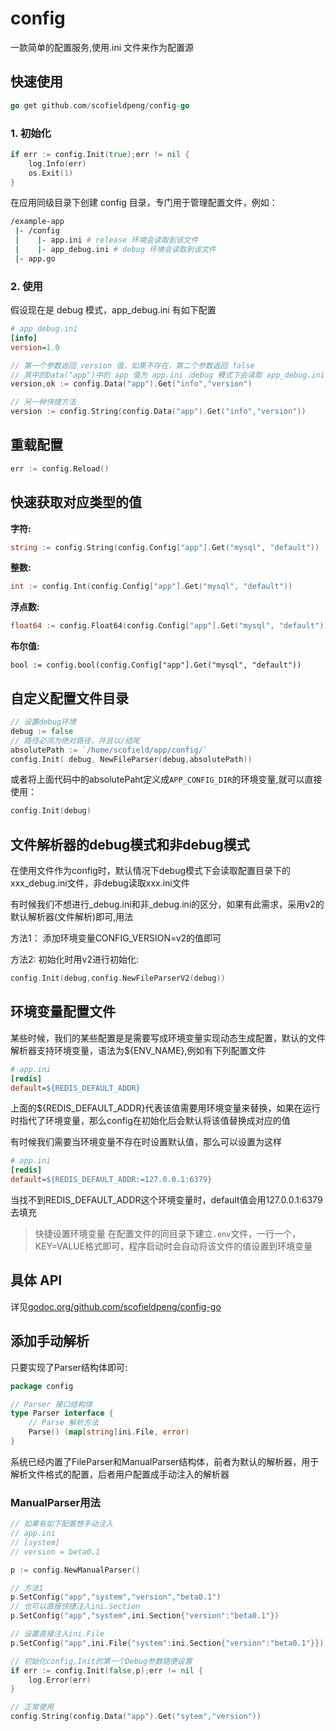 # config

一款简单的配置服务,使用.ini 文件来作为配置源

## 快速使用

```go
go get github.com/scofieldpeng/config-go
```

### 1. 初始化

```go
if err := config.Init(true);err != nil {
    log.Info(err)
    os.Exit(1)
}
```

在应用同级目录下创建 config 目录，专门用于管理配置文件，例如：

```bash
/example-app
 |- /config
 |    |- app.ini # release 环境会读取到该文件
 |    |- app_debug.ini # debug 环境会读取到该文件 
 |- app.go    
```

### 2. 使用

假设现在是 debug 模式，app_debug.ini 有如下配置

```ini
# app_debug.ini
[info]
version=1.0
```

```go
// 第一个参数返回 version 值，如果不存在，第二个参数返回 false
// 其中的Data("app")中的 app 值为 app.ini（debug 模式下会读取 app_debug.ini 下的值）
version,ok := config.Data("app").Get("info","version")

// 另一种快捷方法
version := config.String(config.Data("app").Get("info","version"))
```

## 重载配置

```go
err := config.Reload()
```

## 快速获取对应类型的值

**字符:**

```go
string := config.String(config.Config["app"].Get("mysql", "default"))
```

**整数:**

```go
int := config.Int(config.Config["app"].Get("mysql", "default"))
```


**浮点数:**

```go
float64 := config.Float64(config.Config["app"].Get("mysql", "default"))
```

**布尔值:**

```gp
bool := config.bool(config.Config["app"].Get("mysql", "default"))
```

## 自定义配置文件目录

```go
// 设置debug环境
debug := false
// 路径必须为绝对路径，并且以/结尾
absolutePath := `/home/scofield/app/config/`
config.Init( debug, NewFileParser(debug,absolutePath))
```

或者将上面代码中的absolutePaht定义成`APP_CONFIG_DIR`的环境变量,就可以直接使用：
```go
config.Init(debug)
```

## 文件解析器的debug模式和非debug模式

在使用文件作为config时，默认情况下debug模式下会读取配置目录下的xxx_debug.ini文件，非debug读取xxx.ini文件

有时候我们不想进行_debug.ini和非_debug.ini的区分，如果有此需求，采用v2的默认解析器(文件解析)即可,用法

方法1： 添加环境变量CONFIG_VERSION=v2的值即可

方法2: 初始化时用v2进行初始化:

```go
config.Init(debug,config.NewFileParserV2(debug))
```

## 环境变量配置文件

某些时候，我们的某些配置是是需要写成环境变量实现动态生成配置，默认的文件解析器支持环境变量，语法为${ENV_NAME},例如有下列配置文件

```ini
# app.ini
[redis]
default=${REDIS_DEFAULT_ADDR}
```

上面的${REDIS_DEFAULT_ADDR}代表该值需要用环境变量来替换，如果在运行时指代了环境变量，那么config在初始化后会默认将该值替换成对应的值

有时候我们需要当环境变量不存在时设置默认值，那么可以设置为这样

```ini
# app.ini
[redis]
default=${REDIS_DEFAULT_ADDR:=127.0.0.1:6379}
```

当找不到REDIS_DEFAULT_ADDR这个环境变量时，default值会用127.0.0.1:6379去填充

> 快捷设置环境变量
> 在配置文件的同目录下建立`.env`文件，一行一个，KEY=VALUE格式即可，程序启动时会自动将该文件的值设置到环境变量

## 具体 API

详见[godoc.org/github.com/scofieldpeng/config-go](godoc.org/github.com/scofieldpeng/config)

## 添加手动解析

只要实现了Parser结构体即可:

```go
package config

// Parser 接口结构体
type Parser interface {
    // Parse 解析方法
    Parse() (map[string]ini.File, error)
}
```

系统已经内置了FileParser和ManualParser结构体，前者为默认的解析器，用于解析文件格式的配置，后者用户配置成手动注入的解析器

### ManualParser用法

```go
// 如果有如下配置想手动注入
// app.ini
// [system]
// version = beta0.1

p := config.NewManualParser()

// 方法1
p.SetConfig("app","system","version","beta0.1")
// 也可以直接快捷注入ini.Section
p.SetConfig("app","system",ini.Section{"version":"beta0.1"})

// 设置直接注入ini.File
p.SetConfig("app",ini.File{"system":ini.Section{"version":"beta0.1"}})

// 初始化config,Init的第一个Debug参数随便设置
if err := config.Init(false,p);err != nil {
	log.Error(err)
}

// 正常使用
config.String(config.Data("app").Get("sytem","version"))
```